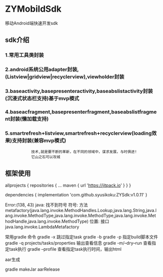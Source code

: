 # ZYMobildSdk
移动Android端快速开发sdk

## sdk介绍
### 1.常用工具类封装
### 2.android系统公用adapter封装,(Listview|gridview|recyclerview),viewholder封装
### 3.baseactivity,basepresenteractivity,baseabslistactivity封装(沉浸式状态栏支持)基于mvp模式
### 4.baseacfragment,basepresenterfragment,baseabslistfragment封装(懒加载支持)
### 5.smartrefresh+listview,smartrefresh+recyclerview(loading效果)支持封装(兼容mvp模式) 

                技术,就是要不断的革新，在不同的领域中，谋求发展，与时俱进!
                它山之石可以攻城


## 框架使用

 allprojects {
   repositories {
    ...
    maven { url 'https://jitpack.io' }
   }
  }

  dependencies {
          implementation 'com.github.syusikoku:ZYSdk:v1.0.11'
  }



Error:(138, 43) java: 找不到符号
  符号:   方法 metafactory(java.lang.invoke.MethodHandles.Lookup,java.lang.String,java.lang.invoke.MethodType,java.lang.invoke.MethodType,java.lang.invoke.MethodHandle,java.lang.invoke.MethodType)
  位置: 接口 java.lang.invoke.LambdaMetafactory

常用gradle 命令
gradle -x 跳过指定task
gradle -b gradle -p 指定build脚本文件
gradle -q projects/tasks/properties 输出查看信息
gradle -m/–dry–run 查看指定task执行
gradle –profile 查看指定task执行时间，输出html

aar生成

 gradle makeJar aarRelease

